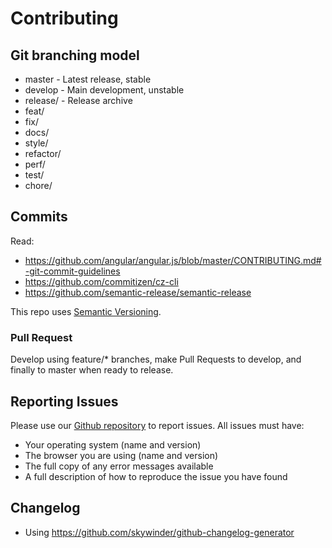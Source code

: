 # Contributing

## Git branching model
- master - Latest release, stable
- develop - Main development, unstable
- release/ - Release archive
- feat/
- fix/
- docs/
- style/
- refactor/
- perf/
- test/
- chore/

## Commits
Read:

- https://github.com/angular/angular.js/blob/master/CONTRIBUTING.md#-git-commit-guidelines
- https://github.com/commitizen/cz-cli
- https://github.com/semantic-release/semantic-release

This repo uses [Semantic Versioning](http://semver.org/).

### Pull Request
Develop using feature/* branches, make Pull Requests to develop, and finally to master when ready to release.

## Reporting Issues

Please use our <a href="http://github.com/hugeinc/orbit">Github repository</a> to report issues. All issues must have:

- Your operating system (name and version)
- The browser you are using (name and version)
- The full copy of any error messages available
- A full description of how to reproduce the issue you have found

## Changelog

- Using https://github.com/skywinder/github-changelog-generator
